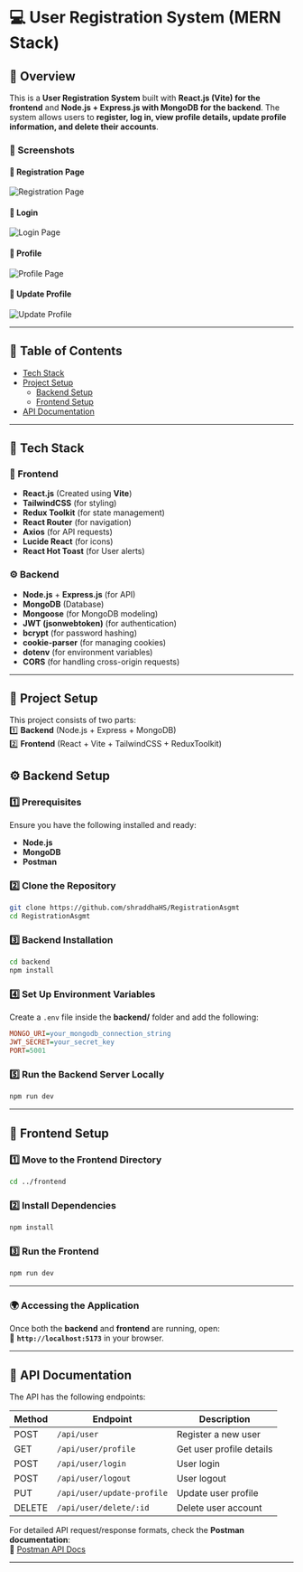 # 💻 User Registration System (MERN Stack)

## 🎯 Overview  
This is a **User Registration System** built with **React.js (Vite) for the frontend** and **Node.js + Express.js with MongoDB for the backend**. The system allows users to **register, log in, view profile details, update profile information, and delete their accounts**.  

### 📸 Screenshots  

#### 🔹 Registration Page  
![Registration Page](https://github.com/user-attachments/assets/10799324-eb21-4570-8497-655016d9d307) 

#### 🔹 Login   
![Login Page](https://github.com/user-attachments/assets/680f0667-023a-4927-8a04-ca07187da337) 

#### 🔹 Profile   
![Profile Page](https://github.com/user-attachments/assets/8f229e30-5ce0-4fd0-bb32-5ccd9a231e9c) 

#### 🔹 Update Profile
![Update Profile](https://github.com/user-attachments/assets/8f229e30-5ce0-4fd0-bb32-5ccd9a231e9c) 

---

## 📌 Table of Contents
- [Tech Stack](#-tech-stack)
- [Project Setup](#-project-setup)
  - [Backend Setup](#-backend-setup)
  - [Frontend Setup](#-frontend-setup)
- [API Documentation](#-api-documentation)

---
## 📌 Tech Stack  

### 🎨 Frontend  
- **React.js** (Created using **Vite**)  
- **TailwindCSS** (for styling)  
- **Redux Toolkit** (for state management)  
- **React Router** (for navigation)  
- **Axios** (for API requests)  
- **Lucide React** (for icons)  
- **React Hot Toast** (for User alerts)  

### ⚙ Backend  
- **Node.js** + **Express.js** (for API)  
- **MongoDB** (Database)  
- **Mongoose** (for MongoDB modeling)  
- **JWT (jsonwebtoken)** (for authentication)  
- **bcrypt** (for password hashing)  
- **cookie-parser** (for managing cookies)  
- **dotenv** (for environment variables)  
- **CORS** (for handling cross-origin requests)  

---

## 🚀 Project Setup  

This project consists of two parts:  
1️⃣ **Backend** (Node.js + Express + MongoDB)  
2️⃣ **Frontend** (React + Vite + TailwindCSS + ReduxToolkit)  


## ⚙ Backend Setup  

### 1️⃣ Prerequisites  
Ensure you have the following installed and ready:  
- **Node.js** 
- **MongoDB** 
- **Postman** 

### 2️⃣ Clone the Repository  
```bash
git clone https://github.com/shraddhaHS/RegistrationAsgmt
cd RegistrationAsgmt
```

### 3️⃣ Backend Installation  
```bash
cd backend
npm install
```

### 4️⃣ Set Up Environment Variables  
Create a `.env` file inside the **backend/** folder and add the following:  

```ini
MONGO_URI=your_mongodb_connection_string
JWT_SECRET=your_secret_key
PORT=5001
```

### 5️⃣ Run the Backend Server Locally  
```bash
npm run dev
```

---

## 🎨 Frontend Setup  

### 1️⃣ Move to the Frontend Directory  
```bash
cd ../frontend
```

### 2️⃣ Install Dependencies  
```bash
npm install
```

### 3️⃣ Run the Frontend  
```bash
npm run dev
```

---

### 🌍 Accessing the Application  

Once both the **backend** and **frontend** are running, open:  
🔗 **`http://localhost:5173`** in your browser.  

---


## 📡 API Documentation  

The API has the following endpoints:  

| Method | Endpoint                   | Description                  |
|--------|----------------------------|------------------------------|
| POST   | `/api/user`                 | Register a new user          |
| GET    | `/api/user/profile`         | Get user profile details     |
| POST   | `/api/user/login`           | User login                   |
| POST   | `/api/user/logout`          | User logout                  |
| PUT    | `/api/user/update-profile`  | Update user profile          |
| DELETE | `/api/user/delete/:id`      | Delete user account          |

For detailed API request/response formats, check the **Postman documentation**:  
📌 [Postman API Docs](https://www.postman.com/shraddhahs/workspace/user-registration/documentation/37249712-4fabc3e8-f2ff-4c08-b836-fb8cc931bfdf)



---
